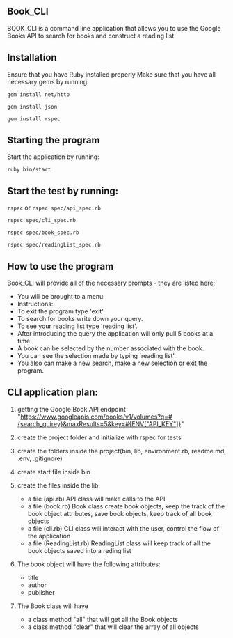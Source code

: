 ## Book_CLI

BOOK_CLI is a command line application that allows you to use the Google Books API to search for books and construct a reading list.

## Installation
Ensure that you have Ruby installed properly
Make sure that you have all necessary gems by running:

` gem install net/http `

` gem install json `

` gem install rspec `

## Starting the program

Start the application by running:

 ` ruby bin/start `

## Start the test by running:
 
 ` rspec `
 or
 ` rspec spec/api_spec.rb  `

 ` rspec spec/cli_spec.rb  `

 ` rspec spec/book_spec.rb  `
 
 ` rspec spec/readingList_spec.rb  `


## How to use the program

Book_CLI will provide all of the necessary prompts - they are listed here:
- You will be brought to a menu: 
- Instructions:
- To exit the program type 'exit'.
- To search for books write down your query.
- To see your reading list type 'reading list'.
- After introducing the query the application will only pull 5 books at a time. 
- A book can be selected by the number associated with the book.
- You can see the selection made by typing 'reading list'.
- You also can make a new search, make a new selection or exit the program. 



## CLI application plan:

1. getting the Google Book API endpoint
   "https://www.googleapis.com/books/v1/volumes?q=#{search_quirey}&maxResults=5&key=#{ENV["API_KEY"]}"

2. create the project folder and initialize with rspec for tests

3. create the folders inside the project(bin, lib, environment.rb, readme.md, .env, .gitignore)

4. create start file inside bin

5. create the files inside the lib:
      - a file (api.rb) API class will make calls to the API
      - a file (book.rb) Book class create book objects, keep the track of the book object attributes, save book objects, keep track of all book objects
      - a file (cli.rb)  CLI class will interact with the user, control the flow of the application
      - a file (ReadingList.rb) ReadingList class will keep track of all the book objects saved into a reding list 
  
6.  The book object will have the following attributes:
      - title
      - author
      - publisher

7.  The Book class will have 
      - a class method "all" that will get all the Book objects
      - a class method "clear" that will clear the array of all objects
    
    
